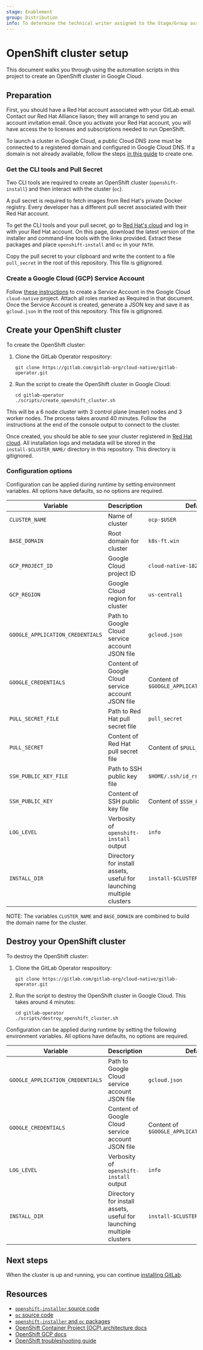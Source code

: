 ```yaml
---
stage: Enablement
group: Distribution
info: To determine the technical writer assigned to the Stage/Group associated with this page, see https://about.gitlab.com/handbook/engineering/ux/technical-writing/#designated-technical-writers
---
```


# OpenShift cluster setup

This document walks you through using the automation scripts in this project to create an OpenShift cluster in Google Cloud.

## Preparation

First, you should have a Red Hat account associated with your GitLab email.
Contact our Red Hat Alliance liason; they will arrange to send you an account invitation email. Once you activate your Red Hat account, you will have access the to licenses and subscriptions needed to run OpenShift.

To launch a cluster in Google Cloud, a public Cloud DNS zone must be connected to a registered domain and configured in Google Cloud DNS. If a domain is not already available, follow the steps [in this guide](https://github.com/openshift/installer/blob/master/docs/user/gcp/dns.md) to create one.

### Get the CLI tools and Pull Secret

Two CLI tools are required to create an OpenShift cluster (`openshift-install`) and then interact with the cluster (`oc`).

A pull secret is required to fetch images from Red Hat's private Docker registry.
Every developer has a different pull secret associated with their Red Hat account.

To get the CLI tools and your pull secret, go to [Red Hat's cloud](https://cloud.redhat.com/openshift/install/gcp/installer-provisioned) and log in with your Red Hat account.
On this page, download the latest version of the installer and command-line tools with the links provided. Extract these packages and place `openshift-install` and `oc` in your `PATH`.

Copy the pull secret to your clipboard and write the content to a file `pull_secret` in the root of this repository. This file is gitignored.

### Create a Google Cloud (GCP) Service Account

Follow [these instructions](https://docs.openshift.com/container-platform/4.6/installing/installing_gcp/installing-gcp-account.html#installation-gcp-service-account_installing-gcp-account) to create a Service Account in the Google Cloud `cloud-native` project. Attach all roles marked as Required in that document.
Once the Service Account is created, generate a JSON key and save it as `gcloud.json` in the root of this repository. This file is gitignored.

## Create your OpenShift cluster

To create the OpenShift cluster:

1. Clone the GitLab Operator respository:

   ```shell
   git clone https://gitlab.com/gitlab-org/cloud-native/gitlab-operator.git
   ```

1. Run the script to create the OpenShift cluster in Google Cloud:

   ```shell
   cd gitlab-operator
   ./scripts/create_openshift_cluster.sh
   ```

This will be a 6 node cluster with 3 control plane (master) nodes and 3 worker nodes.
The process takes around 40 minutes. Follow the instructions at the end of the
console output to connect to the cluster.

Once created, you should be able to see your cluster registered in
[Red Hat cloud](https://cloud.redhat.com/openshift/). All installation logs and
metadata will be stored in the `install-$CLUSTER_NAME/` directory in this repository.
This directory is gitignored.

### Configuration options

Configuration can be applied during runtime by setting environment variables.
All options have defaults, so no options are required.

|Variable|Description|Default|
|-|-|-|
|`CLUSTER_NAME`|Name of cluster|`ocp-$USER`|
|`BASE_DOMAIN`|Root domain for cluster|`k8s-ft.win`|
|`GCP_PROJECT_ID`|Google Cloud project ID|`cloud-native-182609`|
|`GCP_REGION`|Google Cloud region for cluster|`us-central1`|
|`GOOGLE_APPLICATION_CREDENTIALS`|Path to Google Cloud service account JSON file|`gcloud.json`|
|`GOOGLE_CREDENTIALS`|Content of Google Cloud service account JSON file|Content of `$GOOGLE_APPLICATION_CREDENTIALS`|
|`PULL_SECRET_FILE`|Path to Red Hat pull secret file|`pull_secret`|
|`PULL_SECRET`|Content of Red Hat pull secret file|Content of `$PULL_SECRET_FILE`|
|`SSH_PUBLIC_KEY_FILE`|Path to SSH public key file|`$HOME/.ssh/id_rsa.pub`|
|`SSH_PUBLIC_KEY`|Content of SSH public key file|Content of `$SSH_PUBLIC_KEY_FILE`|
|`LOG_LEVEL`|Verbosity of `openshift-install` output|`info`|
|`INSTALL_DIR`|Directory for install assets, useful for launching multiple clusters|`install-$CLUSTER_NAME`|

NOTE:
The variables `CLUSTER_NAME` and `BASE_DOMAIN` are combined to build the domain name for the cluster.

## Destroy your OpenShift cluster

To destroy the OpenShift cluster:

1. Clone the GitLab Operator respository:

   ```shell
   git clone https://gitlab.com/gitlab-org/cloud-native/gitlab-operator.git
   ```

1. Run the script to destroy the OpenShift cluster in Google Cloud. This takes
   around 4 minutes:

   ```shell
   cd gitlab-operator
   ./scripts/destroy_openshift_cluster.sh
   ```

Configuration can be applied during runtime by setting the following environment
variables. All options have defaults, no options are required.

|Variable|Description|Default|
|-|-|-|
|`GOOGLE_APPLICATION_CREDENTIALS`|Path to Google Cloud service account JSON file|`gcloud.json`|
|`GOOGLE_CREDENTIALS`|Content of Google Cloud service account JSON file|Content of `$GOOGLE_APPLICATION_CREDENTIALS`|
|`LOG_LEVEL`|Verbosity of `openshift-install` output|`info`|
|`INSTALL_DIR`|Directory for install assets, useful for launching multiple clusters|`install-$CLUSTER_NAME`|

## Next steps

When the cluster is up and running, you can continue [installing GitLab](../operator.md).

## Resources

- [`openshift-installer` source code](https://github.com/openshift/installer)
- [`oc` source code](https://github.com/openshift/oc)
- [`openshift-installer` and `oc` packages](https://mirror.openshift.com/pub/openshift-v4/clients/ocp/)
- [OpenShift Container Project (OCP) architecture docs](https://access.redhat.com/documentation/en-us/openshift_container_platform/latest/html/architecture/architecture)
- [OpenShift GCP docs](https://docs.openshift.com/container-platform/latest/installing/installing_gcp/installing-gcp-account.html)
- [OpenShift troubleshooting guide](https://docs.openshift.com/container-platform/latest/support/troubleshooting/troubleshooting-installations.html)
